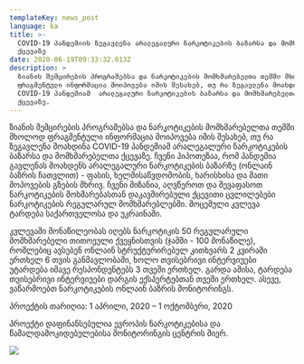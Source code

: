 ```yaml
---
templateKey: news_post
language: ka
title: >-
  COVID-19 პანდემიის ზეგავლენა არალეგალური ნარკოტიკების ბაზარსა და მომხმარებელთა
  ქცევაზე
date: 2020-06-19T09:33:32.013Z
description: >
  ზიანის შემცირების პროგრამებსა და ნარკოტიკების მომხმარებელთა თემში მხოლოდ
  ფრაგმენტული ინფორმაცია მოიპოვება იმის შესახებ, თუ რა ზეგავლენა მოახდინა
  COVID-19 პანდემიამ  არალეგალური ნარკოტიკების ბაზარსა და მომხმარებელთა
  ქცევაზე.
---
```

ზიანის შემცირების პროგრამებსა და ნარკოტიკების მომხმარებელთა თემში მხოლოდ ფრაგმენტული ინფორმაცია მოიპოვება იმის შესახებ, თუ რა ზეგავლენა მოახდინა COVID-19 პანდემიამ  არალეგალური ნარკოტიკების ბაზარსა და მომხმარებელთა ქცევაზე.  ჩვენი ჰიპოთეზაა, რომ პანდემია გავლენას მოახდენს არალეგალური ნარკოტიკების ბაზარზე (ონლაინ ბაზრის ჩათვლით) - ფასის, ხელმისაწვდომობის, ხარისხისა და მათი მოპოვების გზების მხრივ. ჩვენი მიზანია, აღვწეროთ და შევაფასოთ ნარკოტიკების მოხმარებასთან დაკავშირებული ქცევითი ცვლილებები ნარკოტიკების რეგულარულ მომხმარებლებში. მოცემული კვლევა ტარდება საქართველოსა და უკრაინაში.

კვლევაში მონაწილეობას იღებს ნარკოტიკის 50 რეგულარული მომხმარებელი თითოეული ქვეყნისთვის (ჯამში - 100 მონაწილე), რომლებიც ავსებენ ონლაინ  სტრუქტურირებულ კითხვარს 2 კვირაში ერთხელ 6 თვის განმავლობაში, ხოლო თვისებრივი ინტერვიუები უტარდება იმავე რესპონდენტებს 3 თვეში ერთხელ. გარდა ამისა, ტარდება თვისებრივი ინტერვიუები დარგის ექსპერტებთან თვეში ერთხელ. ასევე, ვაწარმოებთ ნარკოტიკების ონლაინ ბაზრის მონიტორინგს.

პროექტის თარიღია: 1 აპრილი, 2020 – 1 ოქტომბერი, 2020

პროექტი დაფინანსებულია ევროპის ნარკოტიკებისა და წამალდამოკიდებულებისა მონიტორინგის ცენტრის მიერ. 

<div class="image-list">

![](/media/uploads/covid19-cdc-unsplash.jpg)

</div>
